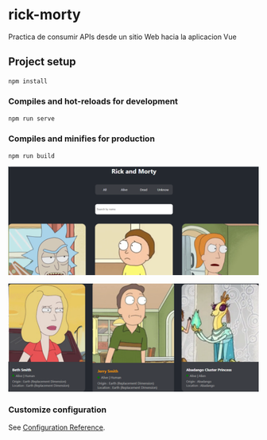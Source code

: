# rick-morty
Practica de consumir APIs desde un sitio Web hacia la aplicacion Vue

## Project setup
```
npm install
```
### Compiles and hot-reloads for development
```
npm run serve
```
### Compiles and minifies for production
```
npm run build
```

![Alt](imagen1.png)

![Alt](imagen2.png)


### Customize configuration
See [Configuration Reference](https://cli.vuejs.org/config/).

